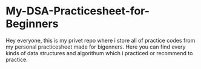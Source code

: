 # My-DSA-Practicesheet-for-Beginners
Hey everyone, this is my privet repo where i store all of practice codes from my personal practicesheet made for bigenners. Here you can find every kinds of data structures and algorithum which i practiced or recommend to practice. 
